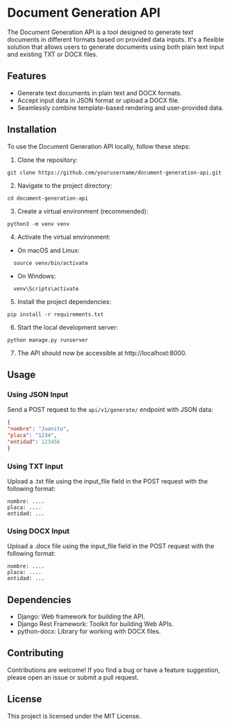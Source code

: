 # Document Generation API

The Document Generation API is a tool designed to generate text documents in different formats based on provided data inputs. It's a flexible solution that allows users to generate documents using both plain text input and existing TXT or DOCX files.

## Features

- Generate text documents in plain text and DOCX formats.
- Accept input data in JSON format or upload a DOCX file.
- Seamlessly combine template-based rendering and user-provided data.

## Installation

To use the Document Generation API locally, follow these steps:

1. Clone the repository:
```
git clone https://github.com/yourusername/document-generation-api.git
```

2. Navigate to the project directory:
```
cd document-generation-api
```

3. Create a virtual environment (recommended):
```
python3 -m venv venv
```

4. Activate the virtual environment:
- On macOS and Linux:
```
  source venv/bin/activate
```
- On Windows:
```
  venv\Scripts\activate
```

5. Install the project dependencies:
```
pip install -r requirements.txt
```

6. Start the local development server:
```
python manage.py runserver
```

7. The API should now be accessible at http://localhost:8000.

## Usage

### Using JSON Input

Send a POST request to the `api/v1/generate/` endpoint with JSON data:

```json
{
"nombre": "Juanito",
"placa": "1234",
"entidad": 123456
}
```

### Using TXT Input

Upload a .txt file using the input_file field in the POST request with the following format:
```
nombre: ....
placa: ....
entidad: ...
```
### Using DOCX Input

Upload a .docx file using the input_file field in the POST request with the following format:
```
nombre: ....
placa: ....
entidad: ...
```

## Dependencies

- Django: Web framework for building the API.
- Django Rest Framework: Toolkit for building Web APIs.
- python-docx: Library for working with DOCX files.

## Contributing
Contributions are welcome! If you find a bug or have a feature suggestion, please open an issue or submit a pull request.

## License
This project is licensed under the MIT License.